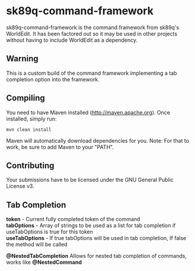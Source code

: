 sk89q-command-framework
=======================

sk89q-command-framework is the command framework from sk89q's WorldEdit. It has been factored out so it may be used in other projects without having to include WorldEdit as a dependency.

Warning
--------

This is a custom build of the command framework implementing a tab completion option into the framework.

Compiling
---------

You need to have Maven installed (http://maven.apache.org). Once installed, simply run:

    mvn clean install

Maven will automatically download dependencies for you. Note: For that to work, be sure to add Maven to your "PATH".

Contributing
------------

Your submissions have to be licensed under the GNU General Public License v3.


Tab Completion
---------------

**token** - Current fully completed token of the command  
**tabOptions** - Array of strings to be used as a list for tab completion if useTabOptions is true for this token  
**useTabOptions** - If true tabOptions will be used in tab completion, If false the method will be called  
  
**@NestedTabCompletion** Allows for nested tab completion of commands, works like **@NestedCommand**  
